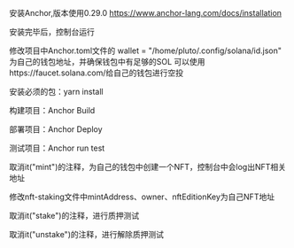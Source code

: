 安装Anchor,版本使用0.29.0
https://www.anchor-lang.com/docs/installation


安装完毕后，控制台运行

修改项目中Anchor.toml文件的 wallet = "/home/pluto/.config/solana/id.json" 为自己的钱包地址，并确保钱包中有足够的SOL
可以使用https://faucet.solana.com/给自己的钱包进行空投

安装必须的包：yarn install

构建项目：Anchor Build

部署项目：Anchor Deploy

测试项目：Anchor run test

取消it("mint")的注释，为自己的钱包中创建一个NFT，控制台中会log出NFT相关地址

修改nft-staking文件中mintAddress、owner、nftEditionKey为自己NFT地址

取消it("stake")的注释，进行质押测试

取消it("unstake")的注释，进行解除质押测试


